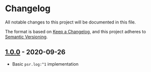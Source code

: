 # Changelog

All notable changes to this project will be documented in this file.

The format is based on [Keep a Changelog](https://keepachangelog.com/en/1.0.0/),
and this project adheres to [Semantic Versioning](https://semver.org/spec/v2.0.0.html).

## [1.0.0] - 2020-09-26

- Basic `psr.log:^1` implementation

[1.0.0]: https://github.com/md-py/md.log/releases/tag/1.0.0
